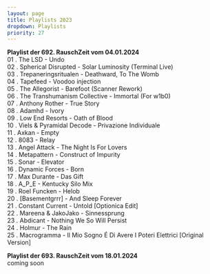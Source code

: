 ```yaml
---
layout: page
title: Playlists 2023
dropdown: Playlists
priority: 27
---
```

<p><a name="rzpl692"></a> <strong>Playlist der 692. RauschZeit vom 04.01.2024</strong><br />
01 . The LSD - Undo<br />
02 . Spherical Disrupted - Solar Luminosity (Terminal Live)<br />
03 . Trepaneringsritualen - Deathward, To The Womb<br />
04 . Tapefeed - Voodoo injection<br />
05 . The Allegorist - Barefoot (Scanner Rework)<br />
06 . The Transhumanism Collective - Immortal (For w1b0)<br />
07 . Anthony Rother - True Story<br />
08 . Adamhd - Ivory<br />
09 . Low End Resorts - Oath of Blood<br />
10 . Viels & Pyramidal Decode - Privazione Individuale<br />
11 . Axkan - Empty<br />
12 . 8083 - Relay<br />
13 . Angel Attack - The Night Is For Lovers<br />
14 . Metapattern - Construct of Impurity<br />
15 . Sonar - Elevator<br />
16 . Dynamic Forces - Born<br />
17 . Max Durante - Das Gift<br />
18 . A_P_E - Kentucky Silo Mix<br />
19 . Roel Funcken - Helob<br />
20 . [Basementgrrr] - And Sleep Forever<br />
21 . Constant Current - Untold [Optionica Edit]<br />
22 . Mareena & JakoJako - Sinnessprung<br />
23 . Abdicant - Nothing We So Will Persist<br />
24 . Holmur - The Rain<br />
25 . Macrogramma - Il Mio Sogno É Di Avere I Poteri Elettrici [Original Version]<br /></p>

<p><a name="rzpl693"></a> <strong>Playlist der 693. RauschZeit vom 18.01.2024</strong><br />
coming soon<br /></p>